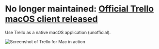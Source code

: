 # No longer maintained: [Official Trello macOS client released](https://blog.trello.com/trello-desktop-app-for-mac-and-windows)

Use Trello as a native macOS application (unofficial).

![Screenshot of Trello for Mac in action](https://trelloformac.nathanbirrell.me/screenshot.png)